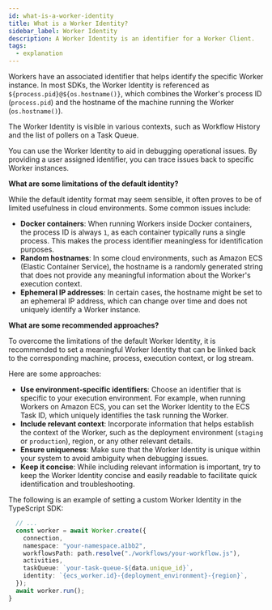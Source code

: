 ```yaml
---
id: what-is-a-worker-identity
title: What is a Worker Identity?
sidebar_label: Worker Identity
description: A Worker Identity is an identifier for a Worker Client.
tags:
  - explanation
---
```


Workers have an associated identifier that helps identify the specific Worker instance.
In most SDKs, the Worker Identity is referenced as `${process.pid}@${os.hostname()}`, which combines the Worker's process ID (`process.pid`) and the hostname of the machine running the Worker (`os.hostname()`).

The Worker Identity is visible in various contexts, such as Workflow History and the list of pollers on a Task Queue.

You can use the Worker Identity to aid in debugging operational issues.
By providing a user assigned identifier, you can trace issues back to specific Worker instances.

**What are some limitations of the default identity?**

While the default identity format may seem sensible, it often proves to be of limited usefulness in cloud environments.
Some common issues include:

- **Docker containers**: When running Workers inside Docker containers, the process ID is always `1`, as each container typically runs a single process. This makes the process identifier meaningless for identification purposes.
- **Random hostnames**: In some cloud environments, such as Amazon ECS (Elastic Container Service), the hostname is a randomly generated string that does not provide any meaningful information about the Worker's execution context.
- **Ephemeral IP addresses**: In certain cases, the hostname might be set to an ephemeral IP address, which can change over time and does not uniquely identify a Worker instance.

**What are some recommended approaches?**

To overcome the limitations of the default Worker Identity, it is recommended to set a meaningful Worker Identity that can be linked back to the corresponding machine, process, execution context, or log stream.

Here are some approaches:

- **Use environment-specific identifiers**: Choose an identifier that is specific to your execution environment. For example, when running Workers on Amazon ECS, you can set the Worker Identity to the ECS Task ID, which uniquely identifies the task running the Worker.
- **Include relevant context**: Incorporate information that helps establish the context of the Worker, such as the deployment environment (`staging` or `production`), region, or any other relevant details.
- **Ensure uniqueness**: Make sure that the Worker Identity is unique within your system to avoid ambiguity when debugging issues.
- **Keep it concise**: While including relevant information is important, try to keep the Worker Identity concise and easily readable to facilitate quick identification and troubleshooting.

The following is an example of setting a custom Worker Identity in the TypeScript SDK:

```typescript
  // ...
  const worker = await Worker.create({
    connection,
    namespace: "your-namespace.a1bb2",
    workflowsPath: path.resolve("./workflows/your-workflow.js"),
    activities,
    taskQueue: `your-task-queue-${data.unique_id}`,
    identity: `{ecs_worker.id}-{deployment_environment}-{region}`,
  });
  await worker.run();
}
```
